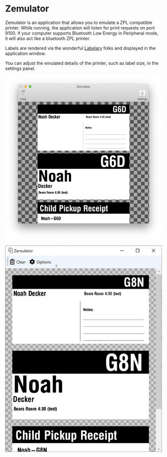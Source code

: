 # Zemulator

Zemulator is an application that allows you to emulate a ZPL compatible printer.
While running, the application will listen for print requests on port 9100.
If your computer supports Bluetooth Low Energy in Peripheral mode, it will also act like a bluetooth ZPL printer.

Labels are rendered via the wonderful [Labelary](http://labelary.com/viewer.html) folks and displayed in the application window.

You can adjust the emulated details of the printer, such as label size, in the settings panel.

![Mac Sample](https://raw.githubusercontent.com/cabal95/Zebra-Emulator/master/Docs/MainWindow-Mac.jpg)

![Windows Sample](https://raw.githubusercontent.com/cabal95/Zebra-Emulator/master/Docs/MainWindow-Windows.jpg)
